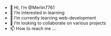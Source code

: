 - 👋 Hi, I’m @Merlin7761
- 👀 I’m interested in learning
- 🌱 I’m currently learning web-development
- 💞️ I’m looking to collaborate on various projects
- 📫 How to reach me ...

<!---
Merlin7761/Merlin7761 is a ✨ special ✨ repository because its `README.md` (this file) appears on your GitHub profile.
You can click the Preview link to take a look at your changes.
--->
